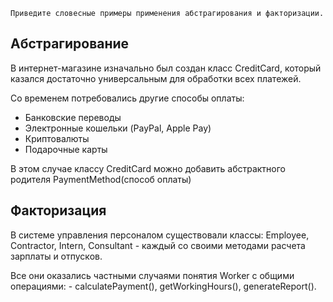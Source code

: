 ```text
Приведите словесные примеры применения абстрагирования и факторизации.
```

## Абстрагирование

В интернет-магазине изначально был создан класс CreditCard, 
который казался достаточно универсальным для обработки всех платежей.

Со временем потребовались другие способы оплаты:
- Банковские переводы
- Электронные кошельки (PayPal, Apple Pay)
- Криптовалюты
- Подарочные карты

В этом случае классу CreditCard можно добавить абстрактного родителя PaymentMethod(способ оплаты)

## Факторизация

В системе управления персоналом существовали классы: Employee, Contractor, Intern, Consultant 
    - каждый со своими методами расчета зарплаты и отпусков.

Все они оказались частными случаями понятия Worker с общими операциями: 
    - calculatePayment(), getWorkingHours(), generateReport().